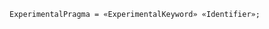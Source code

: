 <!-- This file is generated automatically by infrastructure scripts. Please don't edit by hand. -->

<!-- markdownlint-disable first-line-h1 -->

```{ .ebnf .slang-ebnf #ExperimentalPragma }
ExperimentalPragma = «ExperimentalKeyword» «Identifier»;
```
